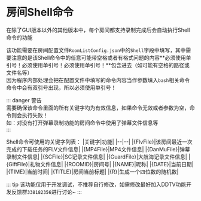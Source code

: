# 房间Shell命令
在除了GUI版本以外的其他版本中，每个房间都支持录制完成后会自动执行Shell命令的功能   

该功能需要在房间配置文件`RoomListConfig.json`中的`Shell`字段中填写，其中需要注意的是该Shell命令中的任意可能带空格或者有格式问题的内容**必须使用单引号！必须使用单引号！必须使用单引号！**包含进去（如可能有空格的路径或文件名等）  
因为程序内部处理会把在配置文件中填写的命令内容当作参数填入`bash`相关命令命令中会有双引号出现，所以必须使用单引号！  

::: danger 警告  
需要确保该命令里面的所有关键字均为有效信息，如果命令无效或者参数为空，命令则会执行失败！  
如：对没有打开弹幕录制功能的房间命令中使用了弹幕文件信息等  
:::

Shell命令可使用的关键字列表：
|关键字|功能|
|--|--|
|{FlvFile}|该房间最近一次完成的下载任务的FLV文件信息|
|{MP4File}|MP4文件信息|
|{DanMuFile}|弹幕录制文件信息|
|{SCFile}|SC记录文件信息|
|{GuardFile}|大航海记录文件信息|
|{GiftFile}|礼物文件信息|
|{ROOMID}|房间号|
|{NAME}|昵称|
|{DATE}|当前日期|
|{TIME}|当前时间|
|{TITLE}|房间当前标题|
|{R}|生成一个四位数的随机数|



::: tip
该功能仅用于开发调试，不推荐自行修改，如需修改最好加入DDTV功能开发反馈群`338182356`进行讨论~
:::